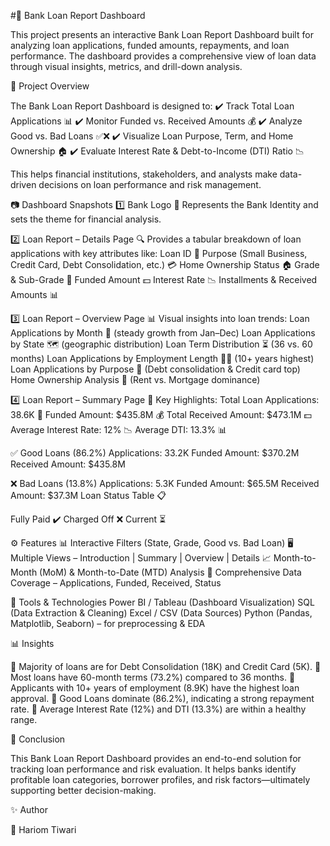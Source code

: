 #🏦 Bank Loan Report Dashboard

This project presents an interactive Bank Loan Report Dashboard built for analyzing loan applications, funded amounts, repayments, and loan performance. The dashboard provides a comprehensive view of loan data through visual insights, metrics, and drill-down analysis.

📌 Project Overview

The Bank Loan Report Dashboard is designed to:
✔️ Track Total Loan Applications 📊
✔️ Monitor Funded vs. Received Amounts 💰
✔️ Analyze Good vs. Bad Loans ✅❌
✔️ Visualize Loan Purpose, Term, and Home Ownership 🏠
✔️ Evaluate Interest Rate & Debt-to-Income (DTI) Ratio 📉

This helps financial institutions, stakeholders, and analysts make data-driven decisions on loan performance and risk management.

📷 Dashboard Snapshots
1️⃣ Bank Logo
🏦 Represents the Bank Identity and sets the theme for financial analysis.

2️⃣ Loan Report – Details Page
🔍 Provides a tabular breakdown of loan applications with key attributes like:
Loan ID 🔢
Purpose (Small Business, Credit Card, Debt Consolidation, etc.) 💳
Home Ownership Status 🏠
Grade & Sub-Grade 📑
Funded Amount 💵
Interest Rate 📉
Installments & Received Amounts 📊

3️⃣ Loan Report – Overview Page
📊 Visual insights into loan trends:
Loan Applications by Month 📆 (steady growth from Jan–Dec)
Loan Applications by State 🗺️ (geographic distribution)
Loan Term Distribution ⏳ (36 vs. 60 months)
Loan Applications by Employment Length 👨‍💼 (10+ years highest)
Loan Applications by Purpose 🎯 (Debt consolidation & Credit card top)
Home Ownership Analysis 🏡 (Rent vs. Mortgage dominance)

4️⃣ Loan Report – Summary Page
📑 Key Highlights:
Total Loan Applications: 38.6K 📌
Funded Amount: $435.8M 💰
Total Received Amount: $473.1M 💵
Average Interest Rate: 12% 📉
Average DTI: 13.3% 📊

✅ Good Loans (86.2%)
Applications: 33.2K
Funded Amount: $370.2M
Received Amount: $435.8M

❌ Bad Loans (13.8%)
Applications: 5.3K
Funded Amount: $65.5M
Received Amount: $37.3M
Loan Status Table 📋

Fully Paid ✔️
Charged Off ❌
Current ⏳

⚙️ Features
📊 Interactive Filters (State, Grade, Good vs. Bad Loan)
🖥️ Multiple Views – Introduction | Summary | Overview | Details
📈 Month-to-Month (MoM) & Month-to-Date (MTD) Analysis
📑 Comprehensive Data Coverage – Applications, Funded, Received, Status

🚀 Tools & Technologies
Power BI / Tableau (Dashboard Visualization)
SQL (Data Extraction & Cleaning)
Excel / CSV (Data Sources)
Python (Pandas, Matplotlib, Seaborn) – for preprocessing & EDA

📊 Insights

🔹 Majority of loans are for Debt Consolidation (18K) and Credit Card (5K).
🔹 Most loans have 60-month terms (73.2%) compared to 36 months.
🔹 Applicants with 10+ years of employment (8.9K) have the highest loan approval.
🔹 Good Loans dominate (86.2%), indicating a strong repayment rate.
🔹 Average Interest Rate (12%) and DTI (13.3%) are within a healthy range.

📌 Conclusion

This Bank Loan Report Dashboard provides an end-to-end solution for tracking loan performance and risk evaluation. It helps banks identify profitable loan categories, borrower profiles, and risk factors—ultimately supporting better decision-making.

✨ Author

👤 Hariom Tiwari

